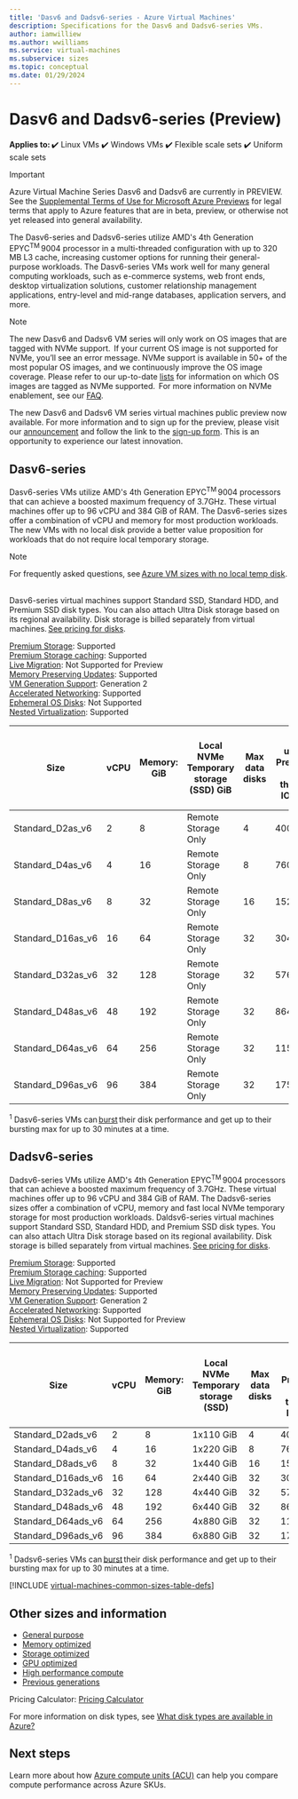 ```yaml
---
title: 'Dasv6 and Dadsv6-series - Azure Virtual Machines'
description: Specifications for the Dasv6 and Dadsv6-series VMs.
author: iamwilliew
ms.author: wwilliams
ms.service: virtual-machines
ms.subservice: sizes
ms.topic: conceptual
ms.date: 01/29/2024
---
```


# Dasv6 and Dadsv6-series (Preview)

**Applies to:** ✔️ Linux VMs ✔️ Windows VMs ✔️ Flexible scale sets ✔️ Uniform scale sets 

> [!Important]
> Azure Virtual Machine Series Dasv6 and Dadsv6 are currently in PREVIEW. See the [Supplemental Terms of Use for Microsoft Azure Previews](https://azure.microsoft.com/support/legal/preview-supplemental-terms/) for legal terms that apply to Azure features that are in beta, preview, or otherwise not yet released into general availability. 

The Dasv6-series and Dadsv6-series utilize AMD's 4th Generation EPYC<sup>TM</sup> 9004 processor in a multi-threaded configuration with up to 320 MB L3 cache, increasing customer options for running their general-purpose workloads. The Dasv6-series VMs work well for many general computing workloads, such as e-commerce systems, web front ends, desktop virtualization solutions, customer relationship management applications, entry-level and mid-range databases, application servers, and more. 

> [!NOTE]
> The new Dasv6 and Dadsv6 VM series will only work on OS images that are tagged with NVMe support.  If your current OS image is not supported for NVMe, you’ll see an error message. NVMe support is available in 50+ of the most popular OS images, and we continuously improve the OS image coverage. Please refer to our up-to-date [lists](./enable-nvme-interface.md) for information on which OS images are tagged as NVMe supported.  For more information on NVMe enablement, see our [FAQ](./enable-nvme-faqs.yml).
>
> The new Dasv6 and Dadsv6 VM series virtual machines public preview now available. For more information and to sign up for the preview, please visit our [announcement](https://techcommunity.microsoft.com/t5/azure-compute-blog/public-preview-new-amd-based-vms-with-increased-performance/ba-p/3981351) and follow the link to the [sign-up form](https://forms.office.com/Pages/ResponsePage.aspx?id=v4j5cvGGr0GRqy180BHbR9RmLSiOpIpImo4Q01A_jJlUM1ZSRVlYU04wMUJQVjNQRFZHQzdEVFc1VyQlQCN0PWcu). This is an opportunity to experience our latest innovation.

## Dasv6-series 
Dasv6-series VMs utilize AMD's 4th Generation EPYC<sup>TM</sup> 9004 processors that can achieve a boosted maximum frequency of 3.7GHz. These virtual machines offer up to 96 vCPU and 384 GiB of RAM. The Dasv6-series sizes offer a combination of vCPU and memory for most production workloads. The new VMs with no local disk provide a better value proposition for workloads that do not require local temporary storage. 

> [!NOTE]
> For frequently asked questions, see [Azure VM sizes with no local temp disk](./azure-vms-no-temp-disk.yml).
 

Dasv6-series virtual machines support Standard SSD, Standard HDD, and Premium SSD disk types. You can also attach Ultra Disk storage based on its regional availability. Disk storage is billed separately from virtual machines. [See pricing for disks](https://azure.microsoft.com/pricing/details/managed-disks/).

[Premium Storage](/azure/virtual-machines/premium-storage-performance): Supported   
[Premium Storage caching](/azure/virtual-machines/premium-storage-performance): Supported   
[Live Migration](/azure/virtual-machines/maintenance-and-updates): Not Supported for Preview   
[Memory Preserving Updates](/azure/virtual-machines/maintenance-and-updates): Supported   
[VM Generation Support](/azure/virtual-machines/generation-2): Generation 2   
[Accelerated Networking](/azure/virtual-network/create-vm-accelerated-networking-cli): Supported   
[Ephemeral OS Disks](/azure/virtual-machines/ephemeral-os-disks): Not Supported   
[Nested Virtualization](/virtualization/hyper-v-on-windows/user-guide/nested-virtualization): Supported 

| Size              | vCPU | Memory: GiB | Local NVMe Temporary storage (SSD) GiB   | Max data disks | Max uncached Premium SSD disk throughput: IOPS/MBps | Max burst uncached Premium SSD disk throughput: IOPS/MBps<sup>1</sup> | Max uncached Ultra Disk and Premium SSD V2 disk throughput: IOPS/MBps | Max burst uncached Ultra Disk and Premium SSD V2 disk throughput: IOPS/MBps<sup>1</sup> | Max NICs | Max network bandwidth (Mbps) |
|-------------------|------|-------------|------------------------------------------|----------------|-----------------------------------------------------|------------------------------------------------------------|-----------------------------------------------------------------------|------------------------------------------------------------------------------|----------|------------------------------|
| Standard_D2as_v6  | 2    | 8           | Remote Storage Only                      | 4              | 4000/90                                             | 20000/1250                                                 | 4000/90                                                               | 20000/1250                                                                   | 2        | 12500                        |
| Standard_D4as_v6  | 4    | 16          | Remote Storage Only                      | 8              | 7600/180                                            | 20000/1250                                                 | 7600/180                                                              | 20000/1250                                                                   | 2        | 12500                        |
| Standard_D8as_v6  | 8    | 32          | Remote Storage Only                      | 16             | 15200/360                                           | 20000/1250                                                 | 15200/360                                                             | 20000/1250                                                                   | 4        | 12500                        |
| Standard_D16as_v6 | 16   | 64          | Remote Storage Only                      | 32             | 30400/720                                           | 40000/1250                                                 | 30400/720                                                             | 40000/1250                                                                   | 8        | 16000                        |
| Standard_D32as_v6 | 32   | 128         | Remote Storage Only                      | 32             | 57600/1440                                          | 80000/1700                                                 | 57600/1440                                                            | 80000/1700                                                                   | 8        | 20000                        |
| Standard_D48as_v6 | 48   | 192         | Remote Storage Only                      | 32             | 86400/2160                                          | 90000/2550                                                 | 86400/2160                                                            | 90000/2550                                                                   | 8        | 28000                        |
| Standard_D64as_v6 | 64   | 256         | Remote Storage Only                      | 32             | 115200/2880                                         | 120000/3400                                                | 115200/2880                                                           | 120000/3400                                                                  | 8        | 36000                        |
| Standard_D96as_v6 | 96   | 384         | Remote Storage Only                      | 32             | 175000/4320                                         | 175000/5090                                                | 175000/4320                                                           | 175000/5090                                                                  | 8        | 40000                        |

<sup>1</sup> Dasv6-series VMs can [burst](disk-bursting.md) their disk performance and get up to their bursting max for up to 30 minutes at a time.

## Dadsv6-series
Dadsv6-series VMs utilize AMD's 4th Generation EPYC<sup>TM</sup> 9004 processors that can achieve a boosted maximum frequency of 3.7GHz. These virtual machines offer up to 96 vCPU and 384 GiB of RAM. The Dadsv6-series sizes offer a combination of vCPU, memory and fast local NVMe temporary storage for most production workloads. 
Daldsv6-series virtual machines support Standard SSD, Standard HDD, and Premium SSD disk types. You can also attach Ultra Disk storage based on its regional availability. Disk storage is billed separately from virtual machines. [See pricing for disks](https://azure.microsoft.com/pricing/details/managed-disks/).

[Premium Storage](/azure/virtual-machines/premium-storage-performance): Supported   
[Premium Storage caching](/azure/virtual-machines/premium-storage-performance): Supported   
[Live Migration](/azure/virtual-machines/maintenance-and-updates): Not Supported for Preview   
[Memory Preserving Updates](/azure/virtual-machines/maintenance-and-updates): Supported   
[VM Generation Support](/azure/virtual-machines/generation-2): Generation 2   
[Accelerated Networking](/azure/virtual-network/create-vm-accelerated-networking-cli): Supported   
[Ephemeral OS Disks](/azure/virtual-machines/ephemeral-os-disks): Not Supported for Preview   
[Nested Virtualization](/virtualization/hyper-v-on-windows/user-guide/nested-virtualization): Supported 

| Size               | vCPU | Memory: GiB | Local NVMe Temporary storage (SSD) | Max data disks | Max uncached Premium SSD disk throughput: IOPS/MBps | Max burst uncached Premium SSD disk throughput: IOPS/MBps<sup>1</sup> | Max uncached Ultra Disk and Premium SSD V2 disk throughput: IOPS/MBps | Max burst uncached Ultra Disk and Premium SSD V2 disk throughput: IOPS/MBps<sup>1</sup> | Max NICs | Max network bandwidth (Mbps) | Max network bandwidth (Mbps) | Max temp storage read throughput: IOPS / MBps |
|--------------------|------|-------------|------------------------------------|----------------|-----------------------------------------------------|------------------------------------------------------------|-----------------------------------------------------------------------|------------------------------------------------------------------------------|----------|------------------------------|------------------------------|-----------------------------------------------|
| Standard_D2ads_v6  | 2    | 8           | 1x110 GiB                          | 4              | 4000/90                                             | 20000/1250                                                 | 4000/90                                                               | 20000/1250                                                                   | 2        | 12500                        | 12500                        | 37500/180                                     |
| Standard_D4ads_v6  | 4    | 16          | 1x220 GiB                          | 8              | 7600/180                                            | 20000/1250                                                 | 7600/180                                                              | 20000/1250                                                                   | 2        | 12500                        | 12500                        | 75000/360                                     |
| Standard_D8ads_v6  | 8    | 32          | 1x440 GiB                          | 16             | 15200/360                                           | 20000/1250                                                 | 15200/360                                                             | 20000/1250                                                                   | 4        | 12500                        | 12500                        | 150000/720                                    |
| Standard_D16ads_v6 | 16   | 64          | 2x440 GiB                          | 32             | 30400/720                                           | 40000/1250                                                 | 30400/720                                                             | 40000/1250                                                                   | 8        | 16000                        | 12500                        | 300000/1440                                   |
| Standard_D32ads_v6 | 32   | 128         | 4x440 GiB                          | 32             | 57600/1440                                          | 80000/1700                                                 | 57600/1440                                                            | 80000/1700                                                                   | 8        | 20000                        | 16000                        | 600000/2880                                   |
| Standard_D48ads_v6 | 48   | 192         | 6x440 GiB                          | 32             | 86400/2160                                          | 90000/2550                                                 | 86400/2160                                                            | 90000/2550                                                                   | 8        | 28000                        | 24000                        | 900000/4320                                   |
| Standard_D64ads_v6 | 64   | 256         | 4x880 GiB                          | 32             | 115200/2880                                         | 120000/3400                                                | 115200/2880                                                           | 120000/3400                                                                  | 8        | 36000                        | 32000                        | 1200000/5760                                  |
| Standard_D96ads_v6 | 96   | 384         | 6x880 GiB                          | 32             | 175000/4320                                         | 175000/5090                                                | 175000/4320                                                           | 175000/5090                                                                  | 8        | 40000                        | 40000                        | 1800000/8640                                  |

<sup>1</sup> Dadsv6-series VMs can [burst](disk-bursting.md) their disk performance and get up to their bursting max for up to 30 minutes at a time.

[!INCLUDE [virtual-machines-common-sizes-table-defs](../../includes/virtual-machines-common-sizes-table-defs.md)]

## Other sizes and information

- [General purpose](sizes-general.md)
- [Memory optimized](sizes-memory.md)
- [Storage optimized](sizes-storage.md)
- [GPU optimized](sizes-gpu.md)
- [High performance compute](sizes-hpc.md)
- [Previous generations](sizes-previous-gen.md)

Pricing Calculator: [Pricing Calculator](https://azure.microsoft.com/pricing/calculator/)

For more information on disk types, see [What disk types are available in Azure?](disks-types.md)

## Next steps

Learn more about how [Azure compute units (ACU)](acu.md) can help you compare compute performance across Azure SKUs.
